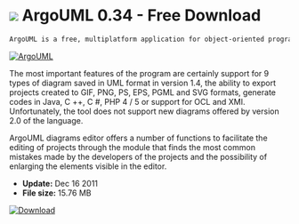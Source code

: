 # ![](https://cdn.softexe.net/static/icon/win.gif) ArgoUML 0.34 - Free Download

```sh
ArgoUML is a free, multiplatform application for object-oriented programming in UML (Unified Modeling Language).
```
[![ArgoUML](https://gallery.dpcdn.pl/imgc/Tools/2622/g_-_420x350_1.5_-_x20110414155058_00.jpg)](https://softexe.net/win/development-it/software-design/argouml:pcdRh.html)

The most important features of the program are certainly support for 9 types of diagram saved in UML format in version 1.4, the ability to export projects created to GIF, PNG, PS, EPS, PGML and SVG formats, generate codes in Java, C ++, C #, PHP 4 / 5 or support for OCL and XMI. Unfortunately, the tool does not support new diagrams offered by version 2.0 of the language.
 
 ArgoUML diagrams editor offers a number of functions to facilitate the editing of projects through the module that finds the most common mistakes made by the developers of the projects and the possibility of enlarging the elements visible in the editor.


- **Update:** Dec 16 2011
- **File size:** 15.76 MB

[![Download](https://cdn.softexe.net/static/img/download.png)](https://softexe.net/win/development-it/software-design/argouml:pcdRh.html)

